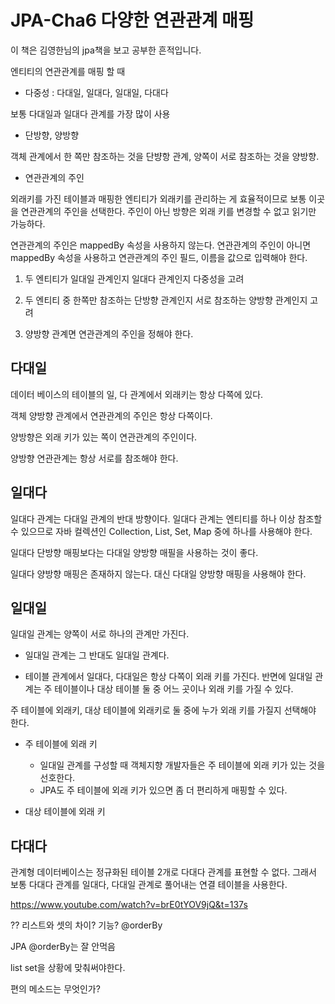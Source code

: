 # JPA-Cha6 다양한 연관관계 매핑

이 책은 김영한님의 jpa책을 보고 공부한 흔적입니다.

엔티티의 연관관계를 매핑 할 때

- 다중성
 : 다대일, 일대다, 일대일, 다대다 
 
 보통 다대일과 일대다 관계를 가장 많이 사용
- 단방향, 양방향

 객체 관계에서 한 쪽만 참조하는 것을 단뱡항 관계, 양쪽이 서로 참조하는 것을 양방향.
- 연관관계의 주인 

외래키를 가진 테이블과 매핑한 엔티티가 외래키를 관리하는 게 효율적이므로 보통 이곳을 연관관계의 주인을 선택한다.
주인이 아닌 방향은 외래 키를 변경할 수 없고 읽기만 가능하다.

연관관계의 주인은 mappedBy 속성을 사용하지 않는다. 연관관계의 주인이 아니면 mappedBy 속성을 사용하고 연관관계의 주인 필드, 이름을 값으로 입력해야 한다.

1. 두 엔티티가 일대일 관계인지 일대다 관계인지 다중성을 고려

2. 두 엔티티 중 한쪽만 참조하는 단방향 관계인지 서로 참조하는 양방향 관계인지 고려

3. 양방향 관계면 연관관계의 주인을 정해야 한다.

 ## 다대일

데이터 베이스의 테이블의 일, 다 관계에서 외래키는 항상 다쪽에 있다.

객체 양방향 관계에서 연관관계의 주인은 항상 다쪽이다.

양방향은 외래 키가 있는 쪽이 연관관계의 주인이다.

양방향 연관관계는 항상 서로를 참조해야 한다.


 ## 일대다

일대다 관계는 다대일 관계의 반대 방향이다. 일대다 관계는 엔티티를 하나 이상 참조할 수 있으므로  자바 컬렉션인 Collection, List, Set, Map 중에 하나를 사용해야 한다.

일대다 단방향 매핑보다는 다대일 양방향 매필을 사용하는 것이 좋다.

일대다 양방향 매핑은 존재하지 않는다. 대신 다대일 양방향 매핑을 사용해야 한다.

 ## 일대일

일대일 관계는 양쪽이 서로 하나의 관계만 가진다. 

- 일대일 관계는 그 반대도 일대일 관계다.

- 테이블 관계에서 일대다, 다대일은 항상 다쪽이 외래 키를 가진다.
반면에 일대일 관계는 주 테이블이나 대상 테이블 둘 중 어느 곳이나 외래 키를 가질 수 있다.


주 테이블에 외래키, 대상 테이블에 외래키로 둘 중에 누가 외래 키를 가질지 선택해야 한다.

 - 주 테이블에 외래 키 
 
    - 일대일 관계를 구성할 때 객체지향 개발자들은 주 테이블에 외래 키가 있는 것을 선호한다.
    - JPA도 주 테이블에 외래 키가 있으면 좀 더 편리하게 매핑할 수 있다.
 - 대상 테이블에 외래 키


 ## 다대다
 
  관계형 데이터베이스는 정규화된 테이블 2개로 다대다 관계를 표현할 수 없다.
 그래서 보통 다대다 관계를 일대다, 다대일 관계로 풀어내는 연결 테이블을 사용한다.
 
 
 https://www.youtube.com/watch?v=brE0tYOV9jQ&t=137s
 
 ?? 리스트와 셋의 차이?
 기능? @orderBy
 
 JPA @orderBy는 잘 안먹음
 
 list set을 상황에 맞춰써야한다.
 
 편의 메소드는 무엇인가?
